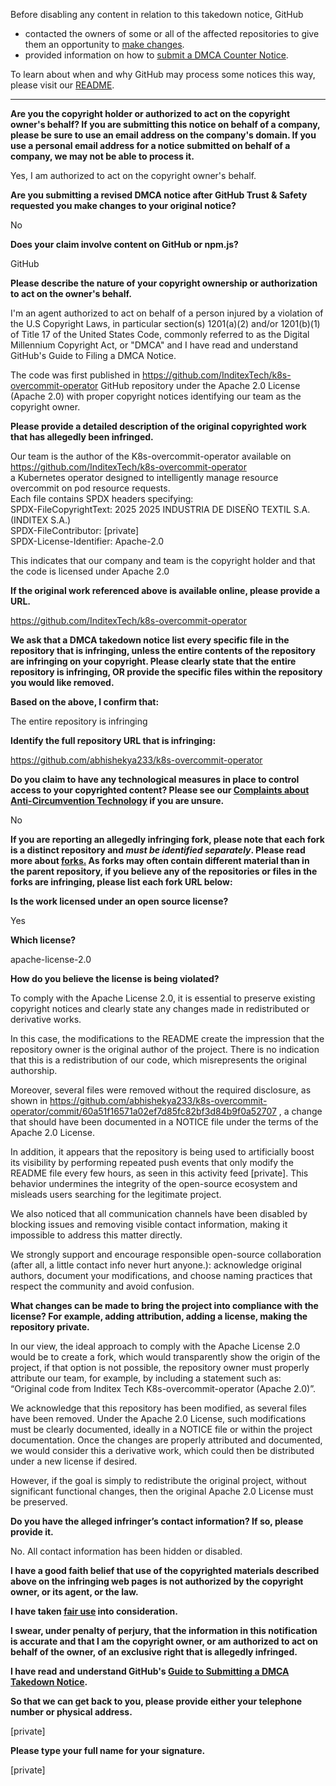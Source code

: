 Before disabling any content in relation to this takedown notice, GitHub  
- contacted the owners of some or all of the affected repositories to give them an opportunity to [make changes](https://docs.github.com/en/github/site-policy/dmca-takedown-policy#a-how-does-this-actually-work).  
- provided information on how to [submit a DMCA Counter Notice](https://docs.github.com/en/articles/guide-to-submitting-a-dmca-counter-notice).  
  
To learn about when and why GitHub may process some notices this way, please visit our [README](https://github.com/github/dmca/blob/master/README.md#anatomy-of-a-takedown-notice).  
  
---  
  
**Are you the copyright holder or authorized to act on the copyright owner's behalf? If you are submitting this notice on behalf of a company, please be sure to use an email address on the company's domain. If you use a personal email address for a notice submitted on behalf of a company, we may not be able to process it.**  
  
Yes, I am authorized to act on the copyright owner's behalf.  
  
**Are you submitting a revised DMCA notice after GitHub Trust & Safety requested you make changes to your original notice?**  
  
No  
  
**Does your claim involve content on GitHub or npm.js?**  
  
GitHub  
  
**Please describe the nature of your copyright ownership or authorization to act on the owner's behalf.**  
  
I'm an agent authorized to act on behalf of a person injured by a violation of the U.S Copyright Laws, in particular section(s) 1201(a)(2) and/or 1201(b)(1) of Title 17 of the United States Code, commonly referred to as the Digital Millennium Copyright Act, or "DMCA" and I have read and understand GitHub's Guide to Filing a DMCA Notice.  
  
The code was first published in https://github.com/InditexTech/k8s-overcommit-operator GitHub repository under the Apache 2.0 License (Apache 2.0) with proper copyright notices identifying our team as the copyright owner.  
  
**Please provide a detailed description of the original copyrighted work that has allegedly been infringed.**  
  
Our team is the author of the K8s-overcommit-operator available on https://github.com/InditexTech/k8s-overcommit-operator  
a Kubernetes operator designed to intelligently manage resource overcommit on pod resource requests.  
Each file contains SPDX headers specifying:  
SPDX-FileCopyrightText: 2025 2025 INDUSTRIA DE DISEÑO TEXTIL S.A. (INDITEX S.A.)  
SPDX-FileContributor: [private]  
SPDX-License-Identifier: Apache-2.0  
  
This indicates that our company and team is the copyright holder and that the code is licensed under Apache 2.0  
  
**If the original work referenced above is available online, please provide a URL.**  
  
https://github.com/InditexTech/k8s-overcommit-operator  
  
**We ask that a DMCA takedown notice list every specific file in the repository that is infringing, unless the entire contents of the repository are infringing on your copyright. Please clearly state that the entire repository is infringing, OR provide the specific files within the repository you would like removed.**  
  
**Based on the above, I confirm that:**  
  
The entire repository is infringing  
  
**Identify the full repository URL that is infringing:**  
  
https://github.com/abhishekya233/k8s-overcommit-operator  
  
**Do you claim to have any technological measures in place to control access to your copyrighted content? Please see our <a href="https://docs.github.com/articles/guide-to-submitting-a-dmca-takedown-notice#complaints-about-anti-circumvention-technology">Complaints about Anti-Circumvention Technology</a> if you are unsure.**  
  
No  
  
**If you are reporting an allegedly infringing fork, please note that each fork is a distinct repository and <i>must be identified separately</i>. Please read more about <a href="https://docs.github.com/articles/dmca-takedown-policy#b-what-about-forks-or-whats-a-fork">forks.</a> As forks may often contain different material than in the parent repository, if you believe any of the repositories or files in the forks are infringing, please list each fork URL below:**  
  
**Is the work licensed under an open source license?**  
  
Yes  
  
**Which license?**  
  
apache-license-2.0  
  
**How do you believe the license is being violated?**  
  
To comply with the Apache License 2.0, it is essential to preserve existing copyright notices and clearly state any changes made in redistributed or derivative works.  
  
In this case, the modifications to the README create the impression that the repository owner is the original author of the project. There is no indication that this is a redistribution of our code, which misrepresents the original authorship.  
  
Moreover, several files were removed without the required disclosure, as shown in https://github.com/abhishekya233/k8s-overcommit-operator/commit/60a51f16571a02ef7d85fc82bf3d84b9f0a52707 , a change that should have been documented in a NOTICE file under the terms of the Apache 2.0 License.  
  
In addition, it appears that the repository is being used to artificially boost its visibility by performing repeated push events that only modify the README file every few hours, as seen in this activity feed [private]. This behavior undermines the integrity of the open-source ecosystem and misleads users searching for the legitimate project.  
  
We also noticed that all communication channels have been disabled by blocking issues and removing visible contact information, making it impossible to address this matter directly.  
  
We strongly support and encourage responsible open-source collaboration (after all, a little contact info never hurt anyone.): acknowledge original authors, document your modifications, and choose naming practices that respect the community and avoid confusion.  
  
**What changes can be made to bring the project into compliance with the license? For example, adding attribution, adding a license, making the repository private.**  
  
In our view, the ideal approach to comply with the Apache License 2.0 would be to create a fork, which would transparently show the origin of the project, if that option is not possible, the repository owner must properly attribute our team, for example, by including a statement such as:  
“Original code from Inditex Tech K8s-overcommit-operator (Apache 2.0)”.  
  
We acknowledge that this repository has been modified, as several files have been removed. Under the Apache 2.0 License, such modifications must be clearly documented, ideally in a NOTICE file or within the project documentation. Once the changes are properly attributed and documented, we would consider this a derivative work, which could then be distributed under a new license if desired.  
  
However, if the goal is simply to redistribute the original project, without significant functional changes, then the original Apache 2.0 License must be preserved.  
  
**Do you have the alleged infringer’s contact information? If so, please provide it.**  
  
No. All contact information has been hidden or disabled.  
  
**I have a good faith belief that use of the copyrighted materials described above on the infringing web pages is not authorized by the copyright owner, or its agent, or the law.**  
  
**I have taken <a href="https://www.lumendatabase.org/topics/22">fair use</a> into consideration.**  
  
**I swear, under penalty of perjury, that the information in this notification is accurate and that I am the copyright owner, or am authorized to act on behalf of the owner, of an exclusive right that is allegedly infringed.**  
  
**I have read and understand GitHub's <a href="https://docs.github.com/articles/guide-to-submitting-a-dmca-takedown-notice/">Guide to Submitting a DMCA Takedown Notice</a>.**  
  
**So that we can get back to you, please provide either your telephone number or physical address.**  
  
[private]  
  
**Please type your full name for your signature.**  
  
[private]  
